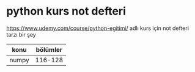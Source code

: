 # python kurs not defteri
https://www.udemy.com/course/python-egitimi/ adlı kurs için not defteri tarzı bir şey

| konu | bölümler |
| -----| ---------|
| numpy | 116-128 |

